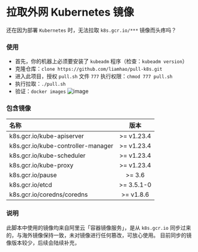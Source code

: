 # 拉取外网 Kubernetes 镜像

还在因为部署 `Kubernetes` 时，无法拉取 `k8s.gcr.io/***` 镜像而头疼吗？

### 使用

- 首先，你的机器上必须要安装了 `kubeadm` 程序（检查：`kubeadm version`）
- 克隆仓库：`clone https://github.com/liamhao/pull-k8s.git`
- 进入此项目，授权 `pull.sh` 文件 `777` 执行权限：`chmod 777 pull.sh`
- 执行拉取：`./pull.sh`
- 验证：`docker images`
![image](https://user-images.githubusercontent.com/31812811/159112881-30c06314-f64f-4298-8766-f1d0bf60b1aa.png)


### 包含镜像
| 名称 | 版本 |
| :----- | :----: |
| k8s.gcr.io/kube-apiserver | >= v1.23.4 |
| k8s.gcr.io/kube-controller-manager | >= v1.23.4 |
| k8s.gcr.io/kube-scheduler | >= v1.23.4 |
| k8s.gcr.io/kube-proxy | >= v1.23.4 |
| k8s.gcr.io/pause | >= 3.6 |
| k8s.gcr.io/etcd | >= 3.5.1-0 |
| k8s.gcr.io/coredns/coredns | >= v1.8.6 |

### 说明

此脚本中使用的镜像均来自阿里云「容器镜像服务」，是从 `k8s.gcr.io` 同步过来的，与海外镜像保持一致，未对镜像进行任何篡改，可放心使用。
目前同步的镜像版本较少，后续会陆续补充，
